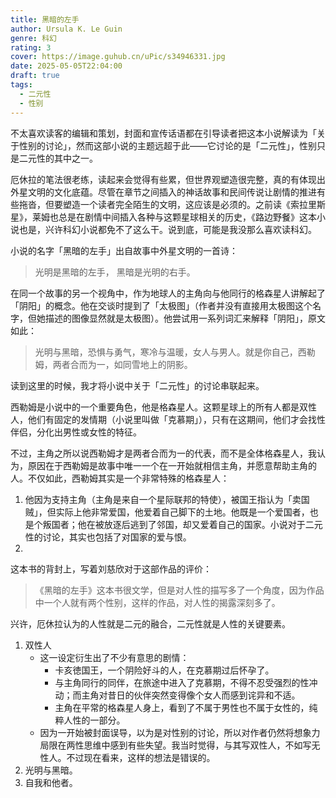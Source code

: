 ```yaml
---
title: 黑暗的左手
author: Ursula K. Le Guin
genre: 科幻
rating: 3
cover: https://image.guhub.cn/uPic/s34946331.jpg
date: 2025-05-05T22:04:00
draft: true
tags:
  - 二元性
  - 性别
---
```


不太喜欢读客的编辑和策划，封面和宣传话语都在引导读者把这本小说解读为「关于性别的讨论」，然而这部小说的主题远超于此——它讨论的是「二元性」，性别只是二元性的其中之一。<!--more-->

厄休拉的笔法很老练，读起来会觉得有些累，但世界观塑造很完整，真的有体现出外星文明的文化底蕴。尽管在章节之间插入的神话故事和民间传说让剧情的推进有些拖沓，但要塑造一个读者完全陌生的文明，这应该是必须的。之前读《索拉里斯星》，莱姆也总是在剧情中间插入各种与这颗星球相关的历史，《路边野餐》这本小说也是，兴许科幻小说都免不了这么干。说到底，可能是我没那么喜欢读科幻。

小说的名字「黑暗的左手」出自故事中外星文明的一首诗：

> 光明是黑暗的左手，
> 黑暗是光明的右手。

在同一个故事的另一个视角中，作为地球人的主角向与他同行的格森星人讲解起了「阴阳」的概念。他在交谈时提到了「太极图」（作者并没有直接用太极图这个名字，但她描述的图像显然就是太极图）。他尝试用一系列词汇来解释「阴阳」，原文如此：

> 光明与黑暗，恐惧与勇气，寒冷与温暖，女人与男人。就是你自己，西勒姆，两者合而为一，如同雪地上的阴影。

读到这里的时候，我才将小说中关于「二元性」的讨论串联起来。

西勒姆是小说中的一个重要角色，他是格森星人。这颗星球上的所有人都是双性人，他们有固定的发情期（小说里叫做「克慕期」），只有在这期间，他们才会找性伴侣，分化出男性或女性的特征。

不过，主角之所以说西勒姆才是两者合而为一的代表，而不是全体格森星人，我认为，原因在于西勒姆是故事中唯一一个在一开始就相信主角，并愿意帮助主角的人。不仅如此，西勒姆其实是一个非常特殊的格森星人：

1. 他因为支持主角（主角是来自一个星际联邦的特使），被国王指认为「卖国贼」，但实际上他非常爱国，他爱着自己脚下的土地。他既是一个爱国者，也是个叛国者；他在被放逐后逃到了邻国，却又爱着自己的国家。小说对于二元性的讨论，其实也包括了对国家的爱与恨。
2. 

这本书的背封上，写着刘慈欣对于这部作品的评价：

> 《黑暗的左手》这本书很文学，但是对人性的描写多了一个角度，因为作品中一个人就有两个性别，这样的作品，对人性的揭露深刻多了。

兴许，厄休拉认为的人性就是二元的融合，二元性就是人性的关键要素。

1. 双性人
	- 这一设定衍生出了不少有意思的剧情：
		- 卡亥徳国王，一个阴险好斗的人，在克慕期过后怀孕了。
		- 与主角同行的同伴，在旅途中进入了克慕期，不得不忍受强烈的性冲动；而主角对昔日的伙伴突然变得像个女人而感到诧异和不适。
		- 主角在平常的格森星人身上，看到了不属于男性也不属于女性的，纯粹人性的一部分。
	- 因为一开始被封面误导，以为是对性别的讨论，所以对作者仍然将想象力局限在两性思维中感到有些失望。我当时觉得，与其写双性人，不如写无性人。不过现在看来，这样的想法是错误的。
2. 光明与黑暗。
3. 自我和他者。
